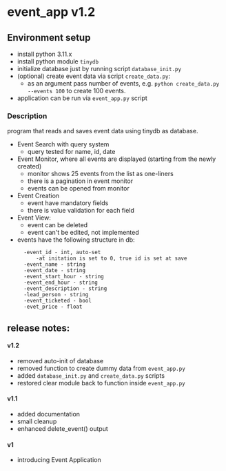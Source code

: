 # event_app v1.2

## Environment setup
* install python 3.11.x
* install python module ``tinydb``
* initialize database just by running script ``database_init.py``
* (optional) create event data via script ``create_data.py``:
  * as an argument pass number of events, e.g. ``python create_data.py --events 100`` to create 100 events.
* application can be run via ``event_app.py`` script

### Description
program that reads and saves event data using tinydb as database.

* Event Search with query system
  * query tested for name, id, date
* Event Monitor, where all events are displayed (starting from the newly created)
  * monitor shows 25 events from the list as one-liners
  * there is a pagination in event monitor
  * events can be opened from monitor
* Event Creation
  * event have mandatory fields
  * there is value validation for each field
* Event View:
  * event can be deleted
  * event can't be edited, not implemented
* events have the following structure in db:
  ```
    -event_id - int, auto-set
        -at initation is set to 0, true id is set at save
    -event_name - string
    -event_date - string
    -event_start_hour - string
    -event_end_hour - string
    -event_description - string
    -lead_person - string
    -event_ticketed - bool
    -evet_price - float
  ```


## release notes:
#### v1.2
* removed auto-init of database
* removed function to create dummy data from ``event_app.py``
* added ``database_init.py`` and ``create_data.py`` scripts
* restored clear module back to function inside ``event_app.py``

#### v1.1
* added documentation
* small cleanup
* enhanced delete_event() output

#### v1
* introducing Event Application
 